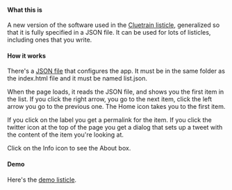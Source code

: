 #### What this is

A new version of the software used in the <a href="http://listicle.io/cluetrain/">Cluetrain listicle</a>, generalized so that it is fully specified in a JSON file. It can be used for lots of listicles, including ones that you write. 

#### How it works

There's a <a href="https://github.com/scripting/listicle/blob/master/list.json">JSON file</a> that configures the app. It must be in the same folder as the index.html file and it must be named list.json.

When the page loads, it reads the JSON file, and shows you the first item in the list. If you click the right arrow, you go to the next item, click the left arrow you go to the previous one. The Home icon takes you to the first item. 

If you click on the label you get a permalink for the item. If you click the twitter icon at the top of the page you get a dialog that sets up a tweet with the content of the item you're looking at. 

Click on the Info icon to see the About box.

#### Demo

Here's the <a href="http://listicle.io/demo/">demo listicle</a>. 

